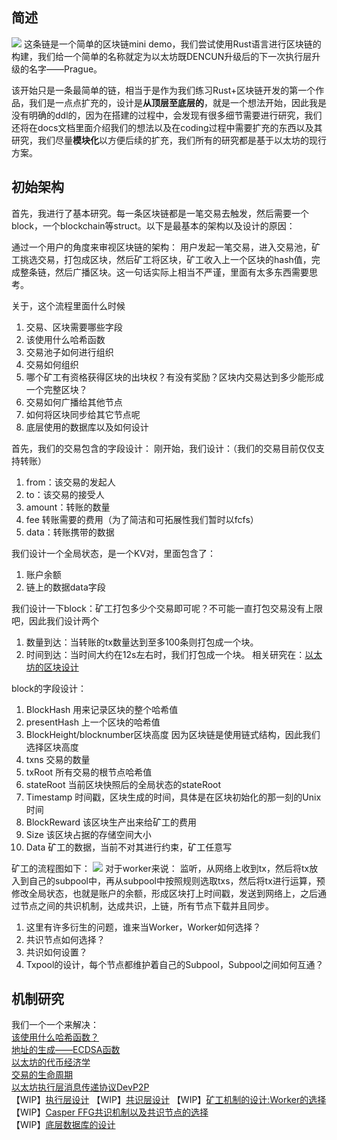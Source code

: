## 简述
<image src = "./docs/images/LOGO.png"></image>
这条链是一个简单的区块链mini demo，我们尝试使用Rust语言进行区块链的构建，我们给一个简单的名称就定为以太坊既DENCUN升级后的下一次执行层升级的名字——Prague。

该开始只是一条最简单的链，相当于是作为我们练习Rust+区块链开发的第一个作品，我们是一点点扩充的，设计是**从顶层至底层的**，就是一个想法开始，因此我是没有明确的ddl的，因为在搭建的过程中，会发现有很多细节需要进行研究，我们还将在docs文档里面介绍我们的想法以及在coding过程中需要扩充的东西以及其研究，我们尽量**模块化**以方便后续的扩充，我们所有的研究都是基于以太坊的现行方案。
## 初始架构
首先，我进行了基本研究。每一条区块链都是一笔交易去触发，然后需要一个block，一个blockchain等struct。以下是最基本的架构以及设计的原因：

通过一个用户的角度来审视区块链的架构：
用户发起一笔交易，进入交易池，矿工挑选交易，打包成区块，然后矿工将区块，矿工收入上一个区块的hash值，完成整条链，然后广播区块。这一句话实际上相当不严谨，里面有太多东西需要思考。

关于，这个流程里面什么时候
1. 交易、区块需要哪些字段
2. 该使用什么哈希函数
3. 交易池子如何进行组织
4. 交易如何组织
5. 哪个矿工有资格获得区块的出块权？有没有奖励？区块内交易达到多少能形成一个完整区块？
6. 交易如何广播给其他节点
7. 如何将区块同步给其它节点呢
8. 底层使用的数据库以及如何设计


首先，我们的交易包含的字段设计：
刚开始，我们设计：（我们的交易目前仅仅支持转账）
1. from：该交易的发起人
2. to：该交易的接受人
3. amount：转账的数量
4. fee 转账需要的费用（为了简洁和可拓展性我们暂时以fcfs）
5. data：转账携带的数据


我们设计一个全局状态，是一个KV对，里面包含了：
1. 账户余额
2. 链上的数据data字段

我们设计一下block：矿工打包多少个交易即可呢？不可能一直打包交易没有上限吧，因此我们设计两个
1. 数量到达：当转账的tx数量达到至多100条则打包成一个块。
2. 时间到达：当时间大约在12s左右时，我们打包成一个块。
相关研究在：[以太坊的区块设计](https://ethereum.org/en/developers/docs/blocks/)

block的字段设计：
1. BlockHash 用来记录区块的整个哈希值
2. presentHash 上一个区块的哈希值
3. BlockHeight/blocknumber区块高度 因为区块链是使用链式结构，因此我们选择区块高度
4. txns 交易的数量
5. txRoot 所有交易的根节点哈希值
6. stateRoot 当前区块快照后的全局状态的stateRoot
7. Timestamp 时间戳，区块生成的时间，具体是在区块初始化的那一刻的Unix时间
8. BlockReward 该区块生产出来给矿工的费用
9. Size 该区块占据的存储空间大小
10. Data 矿工的数据，当前不对其进行约束，矿工任意写

矿工的流程图如下：
<image src = "./docs/images/tx.png"></image>
对于worker来说：
监听，从网络上收到tx，然后将tx放入到自己的subpool中，再从subpool中按照规则选取txs，然后将tx进行运算，预修改全局状态，也就是账户的余额，形成区块打上时间戳，发送到网络上，之后通过节点之间的共识机制，达成共识，上链，所有节点下载并且同步。

1. 这里有许多衍生的问题，谁来当Worker，Worker如何选择？
2. 共识节点如何选择？
3. 共识如何设置？
4. Txpool的设计，每个节点都维护着自己的Subpool，Subpool之间如何互通？

## 机制研究
我们一个一个来解决：  
[该使用什么哈希函数？](./docs/research/chooseHashFunc.md)  
[地址的生成——ECDSA函数](./docs/research/ECDSA.md)  
[以太坊的代币经济学](./docs/research/tokennomics.md)  
[交易的生命周期](./docs/research/tx_life_time.md)  
[以太坊执行层消息传递协议DevP2P](/docs/research/Devp2p.md)  
【WIP】[执行层设计](./docs/research/network.md)
【WIP】[共识层设计](./docs/research/Consensus.md)
【WIP】[矿工机制的设计:Worker的选择](./docs/research/workerMechenism.md)  
【WIP】[Casper FFG共识机制以及共识节点的选择](./docs/research/Consensus.md)  
【WIP】[底层数据库的设计](./docs/research/DataBase.md)  







